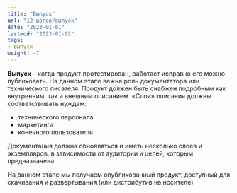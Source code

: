 ```yaml
---
title: "Выпуск"
url: "12 шагов/выпуск"
date: "2023-01-01"
lastmod: "2023-01-02"
tags:
- Выпуск
weight: -7
---
```


**Выпуск** – когда продукт протестирован, работает исправно его можно публиковать. 
На данном этапе важна роль документатора или технического писателя. Продукт должен быть снабжен подробным как внутренним, так и внешним описанием. 
«Слои» описания должны соответствовать нуждам: 
- технического персонала
- маркетинга
- конечного пользователя 

Документация должна обновляться и иметь несколько слоев и экземпляров, в зависимости от аудитории и целей, которым предназначена. 

На данном этапе мы получаем опубликованный продукт, доступный для скачивания и развертывания (или дистрибутив на носителе)
